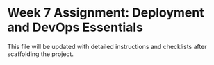 # Week 7 Assignment: Deployment and DevOps Essentials

This file will be updated with detailed instructions and checklists after scaffolding the project. 